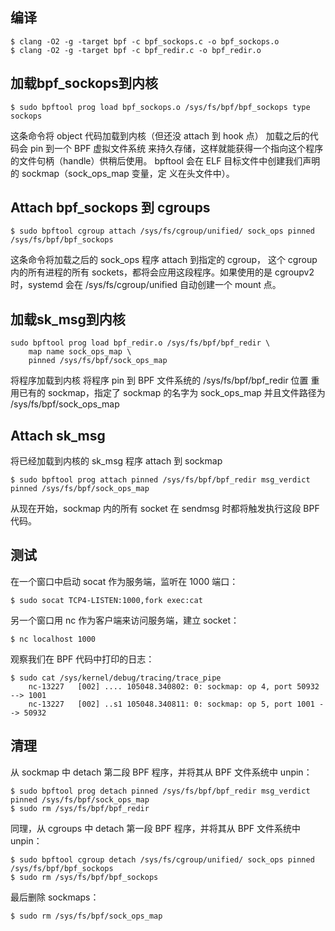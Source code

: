 ## 编译

```
$ clang -O2 -g -target bpf -c bpf_sockops.c -o bpf_sockops.o
$ clang -O2 -g -target bpf -c bpf_redir.c -o bpf_redir.o
```

## 加载bpf_sockops到内核
```
$ sudo bpftool prog load bpf_sockops.o /sys/fs/bpf/bpf_sockops type sockops
```
这条命令将 object 代码加载到内核（但还没 attach 到 hook 点）
加载之后的代码会 pin 到一个 BPF 虚拟文件系统 来持久存储，这样就能获得一个指向这个程序的文件句柄（handle）供稍后使用。
bpftool 会在 ELF 目标文件中创建我们声明的 sockmap（sock_ops_map 变量，定 义在头文件中）。

## Attach bpf_sockops 到 cgroups
```
$ sudo bpftool cgroup attach /sys/fs/cgroup/unified/ sock_ops pinned /sys/fs/bpf/bpf_sockops
```
这条命令将加载之后的 sock_ops 程序 attach 到指定的 cgroup，
这个 cgroup 内的所有进程的所有 sockets，都将会应用这段程序。如果使用的是 cgroupv2 时，systemd 会在 /sys/fs/cgroup/unified 自动创建一个 mount 点。


## 加载sk_msg到内核
```
sudo bpftool prog load bpf_redir.o /sys/fs/bpf/bpf_redir \
    map name sock_ops_map \
    pinned /sys/fs/bpf/sock_ops_map
```
将程序加载到内核
将程序 pin 到 BPF 文件系统的 /sys/fs/bpf/bpf_redir 位置
重用已有的 sockmap，指定了 sockmap 的名字为 sock_ops_map 并且文件路径为 /sys/fs/bpf/sock_ops_map

## Attach sk_msg
将已经加载到内核的 sk_msg 程序 attach 到 sockmap
```
$ sudo bpftool prog attach pinned /sys/fs/bpf/bpf_redir msg_verdict pinned /sys/fs/bpf/sock_ops_map
```
从现在开始，sockmap 内的所有 socket 在 sendmsg 时都将触发执行这段 BPF 代码。


## 测试

在一个窗口中启动 socat 作为服务端，监听在 1000 端口：
```
$ sudo socat TCP4-LISTEN:1000,fork exec:cat
```

另一个窗口用 nc 作为客户端来访问服务端，建立 socket：
```
$ nc localhost 1000
```

观察我们在 BPF 代码中打印的日志：
```
$ sudo cat /sys/kernel/debug/tracing/trace_pipe
    nc-13227   [002] .... 105048.340802: 0: sockmap: op 4, port 50932 --> 1001
    nc-13227   [002] ..s1 105048.340811: 0: sockmap: op 5, port 1001 --> 50932
```

## 清理
从 sockmap 中 detach 第二段 BPF 程序，并将其从 BPF 文件系统中 unpin：
```
$ sudo bpftool prog detach pinned /sys/fs/bpf/bpf_redir msg_verdict pinned /sys/fs/bpf/sock_ops_map
$ sudo rm /sys/fs/bpf/bpf_redir
```

同理，从 cgroups 中 detach 第一段 BPF 程序，并将其从 BPF 文件系统中 unpin：
```
$ sudo bpftool cgroup detach /sys/fs/cgroup/unified/ sock_ops pinned /sys/fs/bpf/bpf_sockops
$ sudo rm /sys/fs/bpf/bpf_sockops
```

最后删除 sockmaps：
```
$ sudo rm /sys/fs/bpf/sock_ops_map
```
